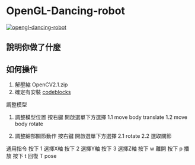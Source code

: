 # OpenGL-Dancing-robot

[![opengl-dancing-robot](http://img.youtube.com/vi/1JbuL0aO4-s/0.jpg)](https://youtu.be/1JbuL0aO4-s)

## 說明你做了什麼

## 如何操作
1. 解壓縮 OpenCV2.1.zip
2. 確定有安裝 [codeblocks](http://www.codeblocks.org/downloads/binaries)

調整模型
1. 調整模型位置
按右鍵 開啟選單下方選擇
1.1 move body translate
1.2 move body rotate

2. 調整細部關節動作
按右鍵 開啟選單下方選擇
2.1 rotate
2.2 選取關節

通用指令
按下 1 選擇X軸
按下 2 選擇Y軸
按下 3 選擇Z軸
按下 w 離開
按下 p 播放
按下 t 回復 T pose
